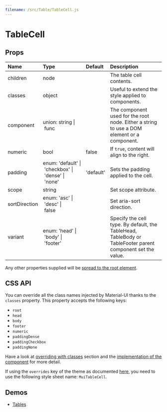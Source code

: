 ```yaml
---
filename: /src/Table/TableCell.js
---
```


<!--- This documentation is automatically generated, do not try to edit it. -->

# TableCell



## Props

| Name | Type | Default | Description |
|:-----|:-----|:--------|:------------|
| <span class="prop-name">children</span> | <span class="prop-type">node |  | The table cell contents. |
| <span class="prop-name">classes</span> | <span class="prop-type">object |  | Useful to extend the style applied to components. |
| <span class="prop-name">component</span> | <span class="prop-type">union:&nbsp;string&nbsp;&#124;<br>&nbsp;func<br> |  | The component used for the root node. Either a string to use a DOM element or a component. |
| <span class="prop-name">numeric</span> | <span class="prop-type">bool | <span class="prop-default">false</span> | If `true`, content will align to the right. |
| <span class="prop-name">padding</span> | <span class="prop-type">enum:&nbsp;'default'&nbsp;&#124;<br>&nbsp;'checkbox'&nbsp;&#124;<br>&nbsp;'dense'&nbsp;&#124;<br>&nbsp;'none'<br> | <span class="prop-default">'default'</span> | Sets the padding applied to the cell. |
| <span class="prop-name">scope</span> | <span class="prop-type">string |  | Set scope attribute. |
| <span class="prop-name">sortDirection</span> | <span class="prop-type">enum:&nbsp;'asc'&nbsp;&#124;<br>&nbsp;'desc'&nbsp;&#124;<br>&nbsp;false<br> |  | Set aria-sort direction. |
| <span class="prop-name">variant</span> | <span class="prop-type">enum:&nbsp;'head'&nbsp;&#124;<br>&nbsp;'body'&nbsp;&#124;<br>&nbsp;'footer'<br> |  | Specify the cell type. By default, the TableHead, TableBody or TableFooter parent component set the value. |

Any other properties supplied will be [spread to the root element](/guides/api#spread).

## CSS API

You can override all the class names injected by Material-UI thanks to the `classes` property.
This property accepts the following keys:
- `root`
- `head`
- `body`
- `footer`
- `numeric`
- `paddingDense`
- `paddingCheckbox`
- `paddingNone`

Have a look at [overriding with classes](/customization/overrides#overriding-with-classes) section
and the [implementation of the component](https://github.com/mui-org/material-ui/tree/v1-beta/src/Table/TableCell.js)
for more detail.

If using the `overrides` key of the theme as documented
[here](/customization/themes#customizing-all-instances-of-a-component-type),
you need to use the following style sheet name: `MuiTableCell`.

## Demos

- [Tables](/demos/tables)

